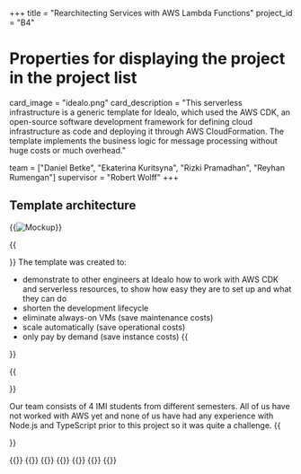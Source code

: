 +++
title = "Rearchitecting Services with AWS Lambda Functions"
project_id = "B4"

# Properties for displaying the project in the project list
card_image = "idealo.png"
card_description = "This serverless infrastructure is a generic template for Idealo, which used the AWS CDK, an open-source software development framework for defining cloud infrastructure as code and deploying it through AWS CloudFormation. The template implements the business logic for message processing without huge costs or much overhead." 

team = ["Daniel Betke", "Ekaterina Kuritsyna", "Rizki Pramadhan", "Reyhan Rumengan"]
supervisor = "Robert Wolff"
+++


## Template architecture
{{<image src="template.png" alt="Mockup" >}}

{{<section title="Our Goal">}}
The template was created to:
- demonstrate to other engineers at Idealo how to work with AWS CDK and serverless 
   resources, to show how easy they are to set up and what they can do
- shorten the development lifecycle 
- eliminate always-on VMs (save maintenance costs)
- scale automatically (save operational costs)
- only pay by demand (save instance costs)
{{</section>}}


{{<section title="The team">}}

Our team consists of 4 IMI students from different semesters. All of us have not worked with AWS yet and none of us have had any experience with Node.js and TypeScript prior to this project so it was quite a challenge.
{{</section>}}

{{<gallery>}}
{{<team-member image="Daniel.png" name="Daniel Betke">}}
{{<team-member image="Katja.png" name="Ekaterina Kuritsyna">}}
{{<team-member image="Reyhan.png" name="Reyhan Rumengan">}}
{{<team-member image="Rizki.png" name="Rizki Pramadhan">}}
{{<team-member image="Rob.jpeg" name="Robert Wolff">}}
{{</gallery>}}

